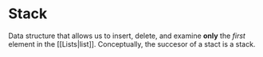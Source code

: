 # Stack
Data structure that allows us to insert, delete, and examine **only** the *first* element in the [[Lists|list]].
Conceptually, the succesor of a stact is a stack.